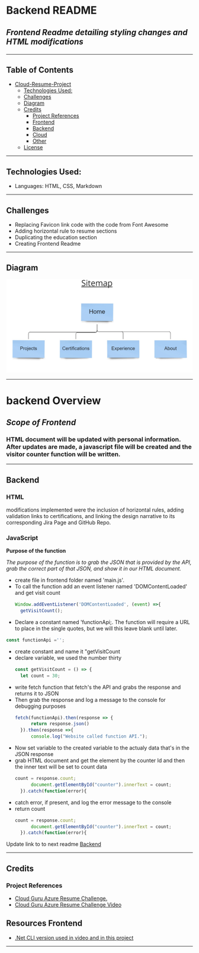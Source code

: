 # Backend README
## *Frontend Readme detailing styling changes and HTML modifications*<hr>

## Table of Contents 
- [Cloud-Resume-Project](#cloud-resume-project) 
  - [Technologies Used:](#technologies-used)
  - [Challenges](#challenges)
  - [Diagram](#diagram)
  - [Credits](#credits)
    - [Project References](#project-references)
    - [Frontend](#frontend)
    - [Backend](#backend)
    - [Cloud](#cloud)
    - [Other](#other)
  - [License](#license)

<hr>

## Technologies Used:
- Languages: HTML, CSS, Markdown

<hr>

## Challenges
- Replacing Favicon link code with the code from Font Awesome
- Adding horizontal rule to resume sections
- Duplicating the education section
- Creating Frontend Readme 
<hr>

## Diagram 
![Project Diagram](backend/images/../../../frontend/images/Sitemap.png)<hr>

# backend Overview
## *Scope of Frontend*
### HTML document will be updated with personal information. After updates are made, a javascript file will be created and the visitor counter function will be written.  

<hr>

## Backend
### HTML

modifications implemented were the inclusion of horizontal rules, adding validation links to certifications, and linking the design narrative to its corresponding Jira Page and GitHub Repo.

### JavaScript
  **Purpose of the function**

  *The purpose of the function is to grab the JSON that is provided by the API, grab the correct part of that JSON, and show it in our HTML document.* 

- create file in frontend folder named 'main.js'.
- To call the function add an event listener named 'DOMContentLoaded' and get visit count
  ```js
  Window.addEventListener('DOMContentLoaded', (event) =>{
    getVisitCount();
  ```
-  Declare a constant named 'functionApi;. The function will require a URL to place in the single quotes, but we will this leave blank until later.
  ```js
  const functionApi ='';
  ```
- create constant and name it "getVisitCount
- declare variable, we used the number thirty
  ```js
  const getVisitCount = () => {
    let count = 30;
  ```
- write fetch function that fetch's the API and grabs the response and returns it to JSON
- Then grab the response and log a message to the console for debugging purposes
  ```js
  fetch(functionApi).then(response => {
        return response.json()
    }).then(response =>{
        console.log("Website called function API.");
  ```
- Now set variable to the created variable to the actualy data that's in the JSON response
- grab HTML document and get the element by the counter Id and then the inner text will be set to count data
  ```js
  count = response.count;
        document.getElementById("counter").innerText = count;
    }).catch(function(error){
  ```
- catch error, if present, and log the error message to the console
- return count
  ```js
  count = response.count;
        document.getElementById("counter").innerText = count;
    }).catch(function(error){
  ```
Update link to to next readme [Backend](C:\Users\jason\desktop\projects\cloud-resume-project\backend\README.md)
<hr>

## Credits

### Project References

- <a href="https://github.com/madebygps/cgc-azure-resume">Cloud Guru Azure Resume Challenge.</a>
- <a href="https://www.youtube.com/watch?v=ieYrBWmkfno&t=281s">Cloud Guru Azure Resume Challenge Video</a>
  
## Resources Frontend
- <a href="https://www.nuget.org/packages/Microsoft.Azure.WebJobs.Extensions.CosmosDB/3.0.10/">.Net CLI version used in video and in this project</a> 
  
  
<hr>
